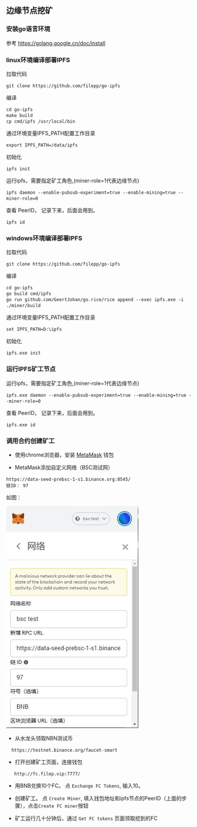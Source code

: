 
## 边缘节点挖矿

### 安装go语言环境
参考  https://golang.google.cn/doc/install  

### linux环境编译部署IPFS

拉取代码
```
git clone https://github.com/filepp/go-ipfs
```

编译
```
cd go-ipfs
make build
cp cmd/ipfs /usr/local/bin
```


通过环境变量IPFS_PATH配置工作目录  
```
export IPFS_PATH=/data/ipfs
```

初始化
```
ipfs init
```

运行ipfs，需要指定矿工角色,(miner-role=1代表边缘节点)
```
ipfs daemon --enable-pubsub-experiment=true --enable-mining=true --miner-role=0
```

查看 PeerID， 记录下来，后面会用到。
```
ipfs id
```


### windows环境编译部署IPFS

拉取代码
```
git clone https://github.com/filepp/go-ipfs
```

编译
```
cd go-ipfs
go build cmd/ipfs  
go run github.com/GeertJohan/go.rice/rice append --exec ipfs.exe -i ./miner/build
```

通过环境变量IPFS_PATH配置工作目录  
```
set IPFS_PATH=D:\ipfs
```

初始化
```
ipfs.exe init
```

### 运行IPFS矿工节点

运行ipfs，需要指定矿工角色,(miner-role=1代表边缘节点)
```
ipfs.exe daemon --enable-pubsub-experiment=true --enable-mining=true --miner-role=0
```

查看 PeerID， 记录下来，后面会用到。
```
ipfs.exe id
```


### 调用合约创建矿工

-  使用chrome浏览器，安装 [MetaMask](https://metamask.io/) 钱包 

-  MetaMask添加自定义网络（BSC测试网）
```
https://data-seed-prebsc-1-s1.binance.org:8545/
链ID： 97 
```
如图：

![](files/01.jpg)

-  从水龙头领取NBN测试币  
```
  https://testnet.binance.org/faucet-smart
```
   
- 打开创建矿工页面，连接钱包
```
   http://fc.filep.vip:7777/
```

- 用BNB兑换10个FC。 点 `Exchange FC Tokens`, 输入10。 

- 创建矿工。 点 `Create Miner`, 填入钱包地址和ipfs节点的PeerID（上面的步骤），点击`Create FC miner`按钮

- 矿工运行几十分钟后，通过 `Get FC tokens` 页面领取挖到的FC